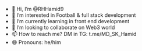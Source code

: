 - 👋 Hi, I’m @RHHamid9
- 👀 I’m interested in Football & full stack development 
- 🌱 I’m currently learning in front end development
- 💞️ I’m looking to collaborate on Web3 world 
- 📫 How to reach me? DM in TG: t.me/MD_SK_Hamid
- 😄 Pronouns: he/him

<!---
RHHamid9/RHHamid9 is a ✨ special ✨ repository because its `README.md` (this file) appears on your GitHub profile.
You can click the Preview link to take a look at your changes.
--->
